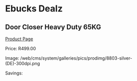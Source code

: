 
# Ebucks Dealz
## Door Closer Heavy Duty 65KG
[Product Page](https://www.ebucks.com/web/shop/productSelected.do?prodId=1200486826&catId=370101825)

Price: R499.00

Image: /web/cms/system/galleries/pics/prodimg/8803-silver-(DE)-300dpi.png

Savings: 


	